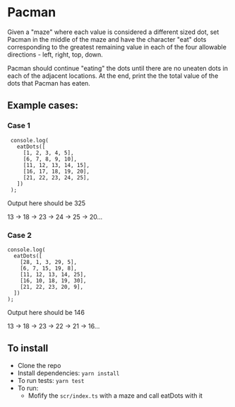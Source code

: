 # Pacman

Given a "maze" where each value is considered a different sized dot, set Pacman in the middle of the maze and have the character "eat" dots corresponding to the greatest remaining value in each of the four allowable directions - left, right, top, down.

Pacman should continue "eating" the dots until there are no uneaten dots in each of the adjacent locations. At the end, print the the total value of the dots that Pacman has eaten.

## Example cases:

### Case 1

```
 console.log(
   eatDots([
     [1, 2, 3, 4, 5],
     [6, 7, 8, 9, 10],
     [11, 12, 13, 14, 15],
     [16, 17, 18, 19, 20],
     [21, 22, 23, 24, 25],
   ])
 );
```

Output here should be 325

13 -> 18 -> 23 -> 24 -> 25 -> 20...

### Case 2

```
console.log(
  eatDots([
    [28, 1, 3, 29, 5],
    [6, 7, 15, 19, 8],
    [11, 12, 13, 14, 25],
    [16, 10, 18, 19, 30],
    [21, 22, 23, 20, 9],
  ])
);
```

Output here should be 146

13 -> 18 -> 23 -> 22 -> 21 -> 16...

## To install

- Clone the repo
- Install dependencies: `yarn install`
- To run tests: `yarn test`
- To run:
  - Mofify the `scr/index.ts` with a maze and call eatDots with it
